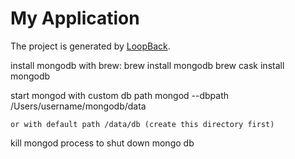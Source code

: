 # My Application

The project is generated by [LoopBack](http://loopback.io).

install mongodb with brew:
	brew install mongodb
	brew cask install mongodb

start mongod with custom db path
	mongod --dbpath /Users/username/mongodb/data
	
	or with default path /data/db (create this directory first)

kill mongod process to shut down mongo db 
